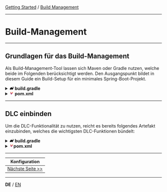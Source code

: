 [Getting Started](../index_de.md) / [Build Management](build_management_de)

---

# Build-Management

---

## Grundlagen für das Build-Management
Als Build-Management-Tool lassen sich Maven oder Gradle nutzen, welche beide im Folgenden berücksichtigt werden.
Den Ausgangspunkt bildet in diesem Guide ein Build-Setup für ein minimales Spring-Boot-Projekt. 

<details>
<summary><img style="height: 12px" src="../../icons/gradle.svg" alt="gradle"> <b>build.gradle</b></summary>

```groovy
plugins {
    id 'java'
    id 'org.springframework.boot' version '3.4.0'
    id 'io.spring.dependency-management' version '1.1.6'
}

group = 'com.example'
version = '0.0.1-SNAPSHOT'

java {
    toolchain {
        languageVersion = JavaLanguageVersion.of(17)
    }
}

repositories {
    mavenCentral()
}

dependencies {
    implementation 'org.springframework.boot:spring-boot-starter'
}
```
</details>

<details>
<summary><img style="height: 12px" src="../../icons/file-type-maven.svg" alt="maven"> <b>pom.xml</b></summary>

```xml
<?xml version="1.0" encoding="UTF-8"?>
<project xmlns="http://maven.apache.org/POM/4.0.0" xmlns:xsi="http://www.w3.org/2001/XMLSchema-instance"
         xsi:schemaLocation="http://maven.apache.org/POM/4.0.0 https://maven.apache.org/xsd/maven-4.0.0.xsd">
    <modelVersion>4.0.0</modelVersion>
    <parent>
        <groupId>org.springframework.boot</groupId>
        <artifactId>spring-boot-starter-parent</artifactId>
        <version>3.4.0</version>
        <relativePath/>
    </parent>
    <groupId>com.example</groupId>
    <artifactId>demo</artifactId>
    <version>0.0.1-SNAPSHOT</version>
    <properties>
        <java.version>17</java.version>
    </properties>
    <dependencies>
        <dependency>
            <groupId>org.springframework.boot</groupId>
            <artifactId>spring-boot-starter</artifactId>
        </dependency>
    </dependencies>

    <build>
        <plugins>
            <plugin>
                <groupId>org.springframework.boot</groupId>
                <artifactId>spring-boot-maven-plugin</artifactId>
            </plugin>
        </plugins>
    </build>
</project>

```
</details>

---

## DLC einbinden
Um die DLC-Funktionalität zu nutzen, reicht es bereits folgendes Artefakt einzubinden, 
welches die wichtigsten DLC-Funktionen bündelt:

<details>
<summary><img style="height: 12px" src="../../icons/gradle.svg" alt="gradle"> <b>build.gradle</b></summary>

```groovy
dependencies {
    implementation 'io.domainlifecycles:spring-boot-starter:2.5.0'
}
```
</details>

<details>
<summary><img style="height: 12px" src="../../icons/file-type-maven.svg" alt="maven"><b>pom.xml</b></summary>

```xml
<dependencies>
    <dependency>
        <groupId>io.domainlifecycles</groupId>
        <artifactId>spring-boot-starter</artifactId>
        <version>2.5.0</version>
    </dependency>
</dependencies>
```
</details>

---

|             **Konfiguration**             |
|:-----------------------------------------:|
| [Nächste Seite >>](./configuration_de.md) |

---

**DE** / [EN](../../english/guides/build_management_en.md)
